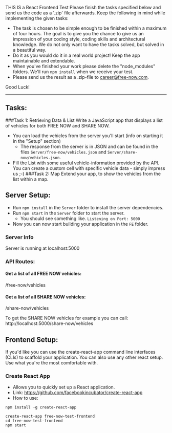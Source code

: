 THIS IS a React Frontend Test
Please finish the tasks specified below and send us the code as a '.zip' file afterwards.
Keep the following in mind while implementing the given tasks:
- The task is chosen to be simple enough to be finished within a maximum of four hours.
  The goal is to give you the chance to give us an impression of your coding style, coding skills and architectural knowledge.
  We do not only want to have the tasks solved, but solved in a beautiful way.
- Do it as you would do it in a real world project! Keep the app maintainable and extendable.
- When you've finished your work please delete the "node_modules" folders. We'll run `npm install` when we receive your test.
- Please send us the result as a .zip-file to career@free-now.com.


Good Luck!



---

## Tasks:
###Task 1: Retrieving Data & List
Write a JavaScript app that displays a list of vehicles for both FREE NOW and SHARE NOW.
- You can load the vehicles from the server you'll start (info on starting it in the "Setup" section)
    - The response from the server is in JSON and can be found in the files `Server/free-now/vehicles.json` and `Server/share-now/vehicles.json`.
- Fill the List with some useful vehicle-information provided by the API. You can create a custom cell with specific vehicle data - simply impress us ;-)
###Task 2: Map
Extend your app, to show the vehicles from the list within a map.


## Server Setup:
- Run `npm install` in the `Server` folder to install the server dependencies.
- Run `npm start` in the `Server` folder to start the server.
    - You should see something like. `Listening on Port: 5000`
- Now you can now start building your application in the `FE` folder.


### Server Info
Server is running at localhost:5000

### API Routes:

#### Get a list of all FREE NOW vehicles:
/free-now/vehicles

#### Get a list of all SHARE NOW vehicles:
/share-now/vehicles

To get the SHARE NOW vehicles for example you can call: http://localhost:5000/share-now/vehicles


## Frontend Setup:
If you'd like you can use the create-react-app command line interfaces (CLIs) to scaffold your application.
You can also use any other react setup. Use what you're the most comfortable with.

### Create React App
* Allows you to quickly set up a React application.
* Link: https://github.com/facebookincubator/create-react-app
* How to use:
```
npm install -g create-react-app

create-react-app free-now-test-frontend
cd free-now-test-frontend
npm start
```
